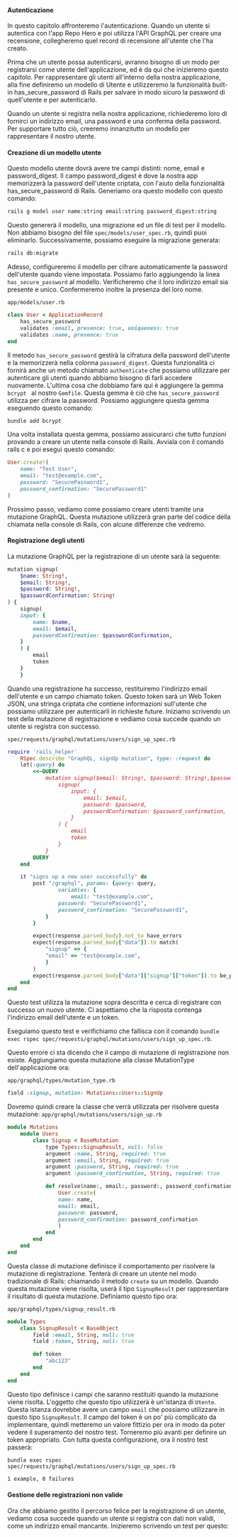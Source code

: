  #### Autenticazione
In questo capitolo affronteremo l'autenticazione. Quando un utente si autentica con l'app Repo Hero e poi utilizza l'API GraphQL per creare una recensione, collegheremo quel record di recensione all'utente che l'ha creato.

Prima che un utente possa autenticarsi, avranno bisogno di un modo per registrarsi come utente dell'applicazione, ed è da qui che inizieremo questo capitolo. Per rappresentare gli utenti all'interno della nostra applicazione, alla fine definiremo un modello di Utente e utilizzeremo la funzionalità built-in has_secure_password di Rails per salvare in modo sicuro la password di quell'utente e per autenticarlo.

Quando un utente si registra nella nostra applicazione, richiederemo loro di fornirci un indirizzo email, una password e una conferma della password. Per supportare tutto ciò, creeremo innanzitutto un modello per rappresentare il nostro utente.

#### Creazione di un modello utente
Questo modello utente dovrà avere tre campi distinti: nome, email e password_digest. Il campo password_digest è dove la nostra app memorizzerà la password dell'utente criptata, con l'aiuto della funzionalità has_secure_password di Rails.
Generiamo ora questo modello con questo comando:

```sh
rails g model user name:string email:string password_digest:string
```

Questo genererà il modello, una migrazione ed un file di test per il modello. Non abbiamo bisogno del file `spec/models/user_spec.rb`, quindi puoi eliminarlo.
Successivamente, possiamo eseguire la migrazione generata:

```sh
rails db:migrate
```

Adesso, configureremo il modello per cifrare automaticamente la password dell'utente quando viene impostata. Possiamo farlo aggiungendo la linea `has_secure_password` al modello. 
Verificheremo che il loro indirizzo email sia presente e unico. Confermeremo inoltre la presenza del loro nome.

`app/models/user.rb`

```ruby
class User < ApplicationRecord
    has_secure_password
    validates :email, presence: true, uniqueness: true
    validates :name, presence: true
end
```

Il metodo `has_secure_password` gestirà la cifratura della password dell'utente e la memorizzerà nella colonna `password_digest`. Questa funzionalità ci fornirà anche un metodo chiamato `authenticate` che possiamo utilizzare per autenticare gli utenti quando abbiamo bisogno di farli accedere nuovamente.
L'ultima cosa che dobbiamo fare qui è aggiungere la gemma `bcrypt ` al nostro `Gemfile`. Questa gemma è ciò che `has_secure_password` utilizza per cifrare la password. Possiamo aggiungere questa gemma eseguendo questo comando:

```sh
bundle add bcrypt
```

Una volta installata questa gemma, possiamo assicurarci che tutto funzioni provando a creare un utente nella console di Rails. Avviala con il comando rails c e poi esegui questo comando:

```ruby
User.create!(
    name: "Test User",
    email: "test@example.com",
    password: "SecurePassword1",
    password_confirmation: "SecurePassword1"
)
```

Prossimo passo, vediamo come possiamo creare utenti tramite una mutazione GraphQL. Questa mutazione utilizzerà gran parte del codice della chiamata nella console di Rails, con alcune differenze che vedremo.


#### Registrazione degli utenti
La mutazione GraphQL per la registrazione di un utente sarà la seguente:

```ruby
mutation signup(
    $name: String!,
    $email: String!,
    $password: String!,
    $passwordConfirmation: String!
) {
    signup(
    input: {    
        name: $name,
        email: $email,
        passwordConfirmation: $passwordConfirmation,
    }
    ) {
        email
        token
    }
    }
```

Quando una registrazione ha successo, restituiremo l'indirizzo email dell'utente e un campo chiamato token. Questo token sarà un  Web Token JSON, una stringa criptata che contiene informazioni sull'utente che possiamo utilizzare per autenticarli in richieste future. Iniziamo scrivendo un test  della mutazione di registrazione e vediamo cosa succede quando un utente si registra con successo.

`spec/requests/graphql/mutations/users/sign_up_spec.rb`

```ruby
require 'rails_helper'
    RSpec.describe "GraphQL, signUp mutation", type: :request do
    let(:query) do
        <<~QUERY
            mutation signup($email: String!, $password: String!,$password_confirmation: String!) {
                signup(
                    input: {
                        email: $email,
                        password: $password,
                        passwordConfirmation: $password_confirmation,
                    }
                ) {
                    email
                    token
                }
            }
        QUERY
    end

    it "signs up a new user successfully" do
        post "/graphql", params: {query: query,
                variables: {
                    email: "test@example.com",
                password: "SecurePassword1",
                password_confirmation: "SecurePassword1",
            }
        }

        expect(response.parsed_body).not_to have_errors
        expect(response.parsed_body["data"]).to match(
            "signup" => {
            "email" => "test@example.com",
            }
        )
        expect(response.parsed_body["data"]["signup"]["token"]).to be_present
    end
end

```

Questo test utilizza la mutazione sopra descritta e cerca di registrare con successo un nuovo utente. Ci aspettiamo che la risposta contenga l'indirizzo email dell'utente e un token.

Eseguiamo questo test e verifichiamo che fallisca con il comando `bundle exec rspec spec/requests/graphql/mutations/users/sign_up_spec.rb`.

Questo errore ci sta dicendo che il campo di mutazione di registrazione non esiste. Aggiungiamo questa mutazione alla classe MutationType dell'applicazione ora:

`app/graphql/types/mutation_type.rb`

```ruby
field :signup, mutation: Mutations::Users::SignUp
```

Dovremo quindi creare la classe che verrà utilizzata per risolvere questa mutazione:
`app/graphql/mutations/users/sign_up.rb`

```ruby
module Mutations
    module Users
        class Signup < BaseMutation
            type Types::SignupResult, null: false
            argument :name, String, required: true
            argument :email, String, required: true
            argument :password, String, required: true
            argument :password_confirmation, String, required: true

            def resolve(name:, email:, password:, password_confirmation:)
                User.create(
                name: name,
                email: email,
                password: password,
                password_confirmation: password_confirmation
                )
            end
        end
    end
end
```

Questa classe di mutazione definisce il comportamento per risolvere la mutazione di registrazione. Tenterà di creare un utente nel modo tradizionale di Rails: chiamando il metodo `create` su un modello. Quando questa mutazione viene risolta, userà il tipo `SignupResult` per rappresentare il risultato di questa mutazione. Definiamo questo tipo ora:

`app/graphql/types/signup_result.rb`


```ruby
module Types
    class SignupResult < BaseObject
        field :email, String, null: true
        field :token, String, null: true

        def token
            "abc123"
        end
    end
end
```

Questo tipo definisce i campi che saranno restituiti quando la mutazione viene risolta. L'oggetto che questo tipo utilizzerà è un'istanza di `Utente`. Questa istanza dovrebbe avere un campo `email` che possiamo utilizzare in questo tipo `SignupResult`. Il campo del token è un po' più complicato da implementare, quindi metteremo un valore fittizio per ora in modo da poter vedere il superamento del nostro test. Torneremo più avanti per definire un token appropriato.
Con tutta questa configurazione, ora il nostro test passerà:

`bundle exec rspec spec/requests/graphql/mutations/users/sign_up_spec.rb`

```sh
1 example, 0 failures
```
#### Gestione delle registrazioni non valide
Ora che abbiamo gestito il percorso felice per la registrazione di un utente, vediamo cosa succede quando un utente si registra con dati non validi, come un indirizzo email mancante. Inizieremo scrivendo un test per questo:

